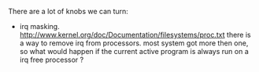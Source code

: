 There are a lot of knobs we can turn:

* irq masking.
  http://www.kernel.org/doc/Documentation/filesystems/proc.txt
  there is a way to remove irq from processors. most system got more then one, so what would happen if the current active program is always run
  on a irq free processor ?
